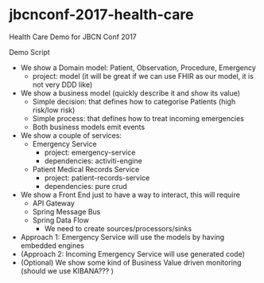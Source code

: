 # jbcnconf-2017-health-care
Health Care Demo for JBCN Conf 2017


Demo Script
* We show a Domain model: Patient, Observation, Procedure, Emergency 
	* project: model (it will be great if we can use FHIR as our model, it is not very DDD like)
* We show a business model (quickly describe it and show its value)
	* Simple decision: that defines how to categorise Patients (high risk/low risk)
	* Simple process: that defines how to treat incoming emergencies
	* Both business models emit events
* We show a couple of services:
	* Emergency Service
		* project: emergency-service
		* dependencies: activiti-engine
	* Patient Medical Records Service
		* project: patient-records-service
		* dependencies: pure crud
* We show a Front End just to have a way to interact, this will require
	* API Gateway
	* Spring Message Bus
	* Spring Data Flow 
		* We need to create sources/processors/sinks
*  Approach 1: Emergency Service will use the models by having embedded engines	 
* (Approach 2: Incoming Emergency Service will use generated code)
* (Optional) We show some kind of Business Value driven monitoring (should we use KIBANA??? ) 
